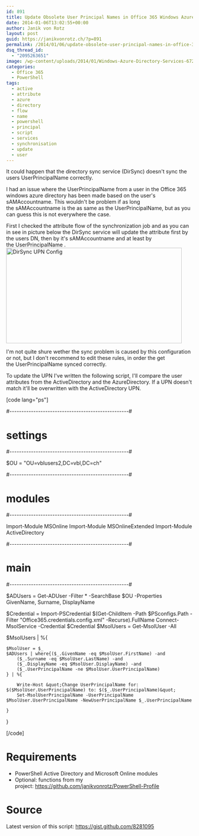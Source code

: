 ```yaml
---
id: 891
title: Update Obsolete User Principal Names in Office 365 Windows Azure Directory
date: 2014-01-06T13:02:55+00:00
author: Janik von Rotz
layout: post
guid: https://janikvonrotz.ch/?p=891
permalink: /2014/01/06/update-obsolete-user-principal-names-in-office-365-windows-azure-directory/
dsq_thread_id:
  - "2095263651"
image: /wp-content/uploads/2014/01/Windows-Azure-Directory-Services-672x200.png
categories:
  - Office 365
  - PowerShell
tags:
  - active
  - attribute
  - azure
  - directory
  - flow
  - name
  - powershell
  - principal
  - script
  - services
  - synchronisation
  - update
  - user
---
```

It could happen that the directory sync service (DirSync) doesn't sync the users UserPrincipalName correctly.

I had an issue where the UserPrincipalName from a user in the Office 365 windows azure directory has been made based on the user's sAMAccountname. This wouldn't be problem if as long the sAMAccountname is the as same as the UserPrincipalName, but as you can guess this is not everywhere the case.

<!--more-->

First I checked the attribute flow of the synchronization job and as you can in see in picture below the DirSync service will update the attribute first by the users DN, then by it's sAMAccountname and at least by the UserPrincipalName .
<img class="aligncenter size-large wp-image-892" alt="DirSync UPN Config" src="https://janikvonrotz.ch/wp-content/uploads/2014/01/DirSync-UPN-Config-1024x558.jpg" width="474" height="258" />

I'm not quite shure wether the sync problem is caused by this configuration or not, but I don't recommend to edit these rules, in order the get the UserPrincipalName synced correctly.

To update the UPN I've written the following script, I'll compare the user attributes from the ActiveDirectory and the AzureDirectory. If a UPN doesn't match it'll be overwritten with the ActiveDirectory UPN.

[code lang="ps"]

#--------------------------------------------------#
# settings
#--------------------------------------------------#

$OU = &quot;OU=vblusers2,DC=vbl,DC=ch&quot;

#--------------------------------------------------#
# modules
#--------------------------------------------------#

Import-Module MSOnline
Import-Module MSOnlineExtended
Import-Module ActiveDirectory

#--------------------------------------------------#
# main
#--------------------------------------------------#

$ADUsers = Get-ADUser -Filter * -SearchBase $OU -Properties GivenName, Surname, DisplayName

$Credential = Import-PSCredential $(Get-ChildItem -Path $PSconfigs.Path -Filter &quot;Office365.credentials.config.xml&quot; -Recurse).FullName
Connect-MsolService -Credential $Credential
$MsolUsers = Get-MsolUser -All

$MsolUsers | %{

    $MsolUser = $_
    $ADUsers | where{($_.GivenName -eq $MsolUser.FirstName) -and
        ($_.Surname -eq $MsolUser.LastName) -and
        ($_.DisplayName -eq $MsolUser.DisplayName) -and
        ($_.UserPrincipalName -ne $MsolUser.UserPrincipalName)
    } | %{

        Write-Host &quot;Change UserPrincipalName for: $($MsolUser.UserPrincipalName) to: $($_.UserPrincipalName)&quot;
        Set-MsolUserPrincipalName -UserPrincipalName $MsolUser.UserPrincipalName -NewUserPrincipalName $_.UserPrincipalName

    }
}

[/code]

<h1>Requirements</h1>

<ul>
    <li>PowerShell Active Directory and Microsoft Online modules</li>
    <li>Optional: functions from my project: <a href="https://github.com/janikvonrotz/PowerShell-Profile">https://github.com/janikvonrotz/PowerShell-Profile</a></li>
</ul>

<h1>Source</h1>

Latest version of this script: <a href="https://gist.github.com/8281095">https://gist.github.com/8281095</a>